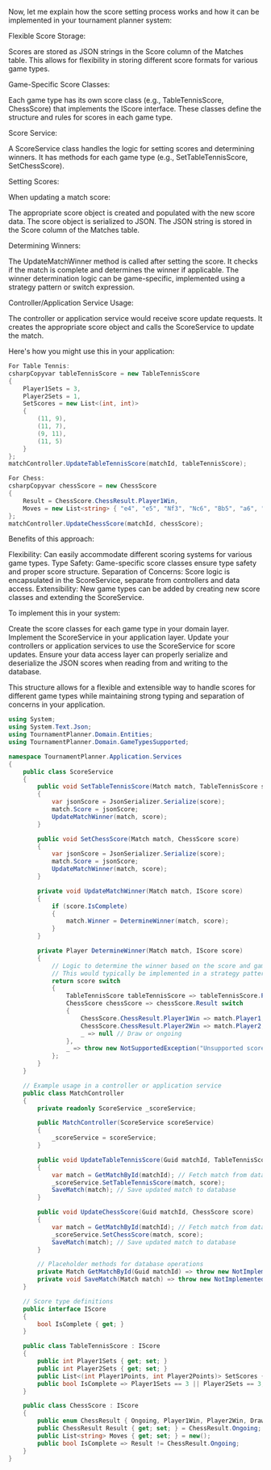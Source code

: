 Now, let me explain how the score setting process works and how it can be implemented in your tournament planner system:

Flexible Score Storage:

Scores are stored as JSON strings in the Score column of the Matches table.
This allows for flexibility in storing different score formats for various game types.


Game-Specific Score Classes:

Each game type has its own score class (e.g., TableTennisScore, ChessScore) that implements the IScore interface.
These classes define the structure and rules for scores in each game type.


Score Service:

A ScoreService class handles the logic for setting scores and determining winners.
It has methods for each game type (e.g., SetTableTennisScore, SetChessScore).


Setting Scores:

When updating a match score:

The appropriate score object is created and populated with the new score data.
The score object is serialized to JSON.
The JSON string is stored in the Score column of the Matches table.




Determining Winners:

The UpdateMatchWinner method is called after setting the score.
It checks if the match is complete and determines the winner if applicable.
The winner determination logic can be game-specific, implemented using a strategy pattern or switch expression.


Controller/Application Service Usage:

The controller or application service would receive score update requests.
It creates the appropriate score object and calls the ScoreService to update the match.



Here's how you might use this in your application:
```c#
For Table Tennis:
csharpCopyvar tableTennisScore = new TableTennisScore
{
    Player1Sets = 3,
    Player2Sets = 1,
    SetScores = new List<(int, int)>
    {
        (11, 9),
        (11, 7),
        (9, 11),
        (11, 5)
    }
};
matchController.UpdateTableTennisScore(matchId, tableTennisScore);

For Chess:
csharpCopyvar chessScore = new ChessScore
{
    Result = ChessScore.ChessResult.Player1Win,
    Moves = new List<string> { "e4", "e5", "Nf3", "Nc6", "Bb5", "a6", "Ba4", "Nf6", "O-O", "Be7", "Re1", "b5", "Bb3", "d6", "c3", "O-O", "h3", "Nb8", "d4", "Nbd7" }
};
matchController.UpdateChessScore(matchId, chessScore);
```

Benefits of this approach:

Flexibility: Can easily accommodate different scoring systems for various game types.
Type Safety: Game-specific score classes ensure type safety and proper score structure.
Separation of Concerns: Score logic is encapsulated in the ScoreService, separate from controllers and data access.
Extensibility: New game types can be added by creating new score classes and extending the ScoreService.

To implement this in your system:

Create the score classes for each game type in your domain layer.
Implement the ScoreService in your application layer.
Update your controllers or application services to use the ScoreService for score updates.
Ensure your data access layer can properly serialize and deserialize the JSON scores when reading from and writing to the database.

This structure allows for a flexible and extensible way to handle scores for different game types while maintaining strong typing and separation of concerns in your application.

```c#
using System;
using System.Text.Json;
using TournamentPlanner.Domain.Entities;
using TournamentPlanner.Domain.GameTypesSupported;

namespace TournamentPlanner.Application.Services
{
    public class ScoreService
    {
        public void SetTableTennisScore(Match match, TableTennisScore score)
        {
            var jsonScore = JsonSerializer.Serialize(score);
            match.Score = jsonScore;
            UpdateMatchWinner(match, score);
        }

        public void SetChessScore(Match match, ChessScore score)
        {
            var jsonScore = JsonSerializer.Serialize(score);
            match.Score = jsonScore;
            UpdateMatchWinner(match, score);
        }

        private void UpdateMatchWinner(Match match, IScore score)
        {
            if (score.IsComplete)
            {
                match.Winner = DetermineWinner(match, score);
            }
        }

        private Player DetermineWinner(Match match, IScore score)
        {
            // Logic to determine the winner based on the score and game type
            // This would typically be implemented in a strategy pattern for each game type
            return score switch
            {
                TableTennisScore tableTennisScore => tableTennisScore.Player1Sets > tableTennisScore.Player2Sets ? match.Player1 : match.Player2,
                ChessScore chessScore => chessScore.Result switch
                {
                    ChessScore.ChessResult.Player1Win => match.Player1,
                    ChessScore.ChessResult.Player2Win => match.Player2,
                    _ => null // Draw or ongoing
                },
                _ => throw new NotSupportedException("Unsupported score type")
            };
        }
    }

    // Example usage in a controller or application service
    public class MatchController
    {
        private readonly ScoreService _scoreService;

        public MatchController(ScoreService scoreService)
        {
            _scoreService = scoreService;
        }

        public void UpdateTableTennisScore(Guid matchId, TableTennisScore score)
        {
            var match = GetMatchById(matchId); // Fetch match from database
            _scoreService.SetTableTennisScore(match, score);
            SaveMatch(match); // Save updated match to database
        }

        public void UpdateChessScore(Guid matchId, ChessScore score)
        {
            var match = GetMatchById(matchId); // Fetch match from database
            _scoreService.SetChessScore(match, score);
            SaveMatch(match); // Save updated match to database
        }

        // Placeholder methods for database operations
        private Match GetMatchById(Guid matchId) => throw new NotImplementedException();
        private void SaveMatch(Match match) => throw new NotImplementedException();
    }

    // Score type definitions
    public interface IScore
    {
        bool IsComplete { get; }
    }

    public class TableTennisScore : IScore
    {
        public int Player1Sets { get; set; }
        public int Player2Sets { get; set; }
        public List<(int Player1Points, int Player2Points)> SetScores { get; set; } = new();
        public bool IsComplete => Player1Sets == 3 || Player2Sets == 3;
    }

    public class ChessScore : IScore
    {
        public enum ChessResult { Ongoing, Player1Win, Player2Win, Draw }
        public ChessResult Result { get; set; } = ChessResult.Ongoing;
        public List<string> Moves { get; set; } = new();
        public bool IsComplete => Result != ChessResult.Ongoing;
    }
}
```